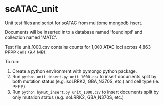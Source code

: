 # scATAC_unit
Unit test files and script for scATAC from multiome mongodb insert. 

Documents will be inserted in to a database named 'foundinpd' and collection named 'MATC'.

Test file unit_1000.csv contains counts for 1,000 ATAC loci across 4,863 PFPP cells (9.4 MB).

To run:
1. Create a python environment with pymongo python package.
2. Run ``` python unit_insert.py unit_1000.csv ``` to insert documents split by both mutation status (e.g. isoLRRK2, GBA_N370S, etc.) and cell type (ie. PFPP)
3. Run ``` python byMut_insert.py unit_1000.csv ``` to insert documents split by only mutation status (e.g. isoLRRK2, GBA_N370S, etc.) 
